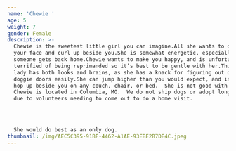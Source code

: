 ```yaml
---
name: 'Chewie '
age: 5
weight: 7
gender: Female
description: >-
  Chewie is the sweetest little girl you can imagine.All she wants to do is lick
  your face and curl up beside you.She is somewhat energetic, especially when
  someone gets back home.Chewie wants to make you happy, and is unfortunately
  terrified of being reprimanded so it’s best to be gentle with her.This little
  lady has both looks and brains, as she has a knack for figuring out doors and
  doggie doors easily.She can jump higher than you would expect, and is ready to
  hop up beside you on any couch, chair, or bed.  She is not good with cats.
  Chewie is located in Columbia, MO.  We do not ship dogs or adopt long distance
  due to volunteers needing to come out to do a home visit.




  She would do best as an only dog.
thumbnail: /img/AEC5C395-91BF-4462-A1AE-93EBE2B7DE4C.jpeg
---
```


